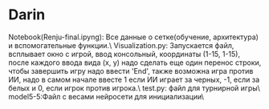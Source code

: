 # Darin

Notebook(Renju-final.ipyng): Все данные о сетке(обучение, архитектура) и вспомогательные функции.\\
Visualization.py: Запускается файл, всплывает окно с игрой, ввод консольный, координаты (1-15, 1-15), после каждого ввода вида (x, y) надо сделать еще один перенос строки, чтобы завершить игру надо ввести 'End', также возможна игра против ИИ, надо в самом начале ввесте 1 если ИИ играет за черных, -1, если за белых и 0, если игрок против игрока.\\
test.py: файл для турнирной игры\\
model5-5:Файл с весами нейросети для инициализации\\
